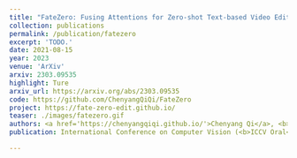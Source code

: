 ```yaml
---
title: "FateZero: Fusing Attentions for Zero-shot Text-based Video Editing"
collection: publications
permalink: /publication/fatezero
excerpt: 'TODO.'
date: 2021-08-15
year: 2023
venue: 'ArXiv'
arxiv: 2303.09535
highlight: Ture
arxiv_url: https://arxiv.org/abs/2303.09535
code: https://github.com/ChenyangQiQi/FateZero
project: https://fate-zero-edit.github.io/
teaser: ./images/fatezero.gif
authors: <a href='https://chenyangqiqi.github.io/'>Chenyang Qi</a>, <b>Xiaodong Cun 📮</b>, <a href='https://yzhang2016.github.io'>Yong Zhang</a>, <a href='https://chenyanglei.github.io/'>Chenyang Lei</a>, <a href='https://xinntao.github.io/'>Xintao Wang</a>, <a href='https://scholar.google.com/citations?hl=zh-CN&user=4oXBp9UAAAAJ'>Ying Shan</a>, <a href='https://cqf.io'>Qifeng Chen 📮</a>
publication: International Conference on Computer Vision (<b>ICCV Oral</b>)

---
```


<!-- This paper is about the number 3. The number 4 is left for future work. -->

<!-- [Download paper here](http://academicpages.github.io/files/paper3.pdf) -->
